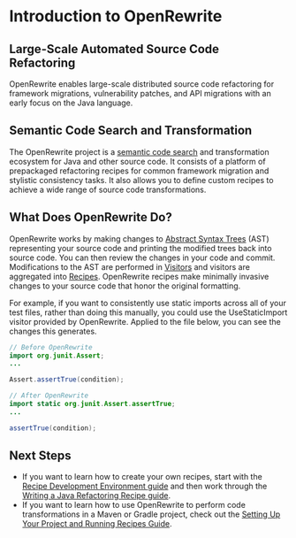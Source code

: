 # Introduction to OpenRewrite

## **Large-Scale Automated Source Code Refactoring**

OpenRewrite enables large-scale distributed source code refactoring for framework migrations, vulnerability patches, and API migrations with an early focus on the Java language.

## Semantic Code Search and Transformation

The OpenRewrite project is a [semantic code search](https://en.wikipedia.org/wiki/Semantic\_search) and transformation ecosystem for Java and other source code. It consists of a platform of prepackaged refactoring recipes for common framework migration and stylistic consistency tasks. It also allows you to define custom recipes to achieve a wide range of source code transformations.

## What Does OpenRewrite Do?

OpenRewrite works by making changes to [Abstract Syntax Trees](concepts-and-explanations/abstract-syntax-trees.md) (AST) representing your source code and printing the modified trees back into source code. You can then review the changes in your code and commit. Modifications to the AST are performed in [Visitors](concepts-and-explanations/visitors.md) and visitors are aggregated into [Recipes](concepts-and-explanations/recipes.md). OpenRewrite recipes make minimally invasive changes to your source code that honor the original formatting.

For example, if you want to consistently use static imports across all of your test files, rather than doing this manually, you could use the UseStaticImport visitor provided by OpenRewrite. Applied to the file below, you can see the changes this generates.

```java
// Before OpenRewrite
import org.junit.Assert;
...

Assert.assertTrue(condition);
```

```java
// After OpenRewrite
import static org.junit.Assert.assertTrue;
...

assertTrue(condition);
```

## Next Steps

* If you want to learn how to create your own recipes, start with the [Recipe Development Environment guide](authoring-recipes/recipe-development-environment.md) and then work through the [Writing a Java Refactoring Recipe guide](authoring-recipes/writing-a-java-refactoring-recipe.md).&#x20;
* If you want to learn how to use OpenRewrite to perform code transformations in a Maven or  Gradle project, check out the [Setting Up Your Project and Running Recipes Guide](running-recipes/getting-started.md).
